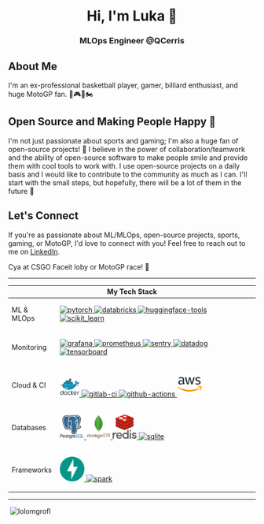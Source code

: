 <h1 align="center">Hi, I'm Luka 🤙 </h1>
<h3 align="center">MLOps Engineer @QCerris </h3>

## About Me

I'm an ex-professional basketball player, gamer, billiard enthusiast, and huge MotoGP fan. 🏀🎮🎱🏍️ 

## Open Source and Making People Happy 🙌 

I'm not just passionate about sports and gaming; I'm also a huge fan of open-source projects! 🚀 I believe in the power of collaboration/teamwork and the ability of open-source software to make people smile and provide them with cool tools to work with. I use open-source projects on a daily basis and I would like to contribute to the community as much as I can. I'll start with the small steps, but hopefully, there will be a lot of them in the future 🙏 

## Let's Connect

If you're as passionate about ML/MLOps, open-source projects, sports, gaming, or MotoGP, I'd love to connect with you! Feel free to reach out to me on [LinkedIn](https://www.linkedin.com/in/vuksanovicluka/).

Cya at CSGO Faceit loby or MotoGP race! 👋 


---

<table>
    <thead>
        <tr>
            <th colspan="2">My Tech Stack</th>
        </tr>
    </thead>
    <tbody>
        <tr>
          <td>ML & MLOps</td>
          <td>
            <p align="left">
              <a href="https://pytorch.org/" target="_blank" rel="noreferrer"> 
                <img src="https://www.vectorlogo.zone/logos/pytorch/pytorch-icon.svg" alt="pytorch" width="50" height="50"/> 
              </a>
                </a>
                <a href="https://www.databricks.com/" target="_blank" rel="noreferrer"> 
                <img src="https://www.vectorlogo.zone/logos/databricks/databricks-ar21.svg" alt="databricks" width="50" height="50"/> 
              </a>
              <a href="https://huggingface.co/" target="_blank" rel="noreferrer"> 
                <img src="https://uptime-storage.s3.amazonaws.com/logos/d32f5c39b694f3e64d29fc2c9b988cdd.png" alt="huggingface-tools" width="40" height="40"/> 
              </a>
              <a href="https://scikit-learn.org/" target="_blank" rel="noreferrer"> 
                <img src="https://upload.wikimedia.org/wikipedia/commons/0/05/Scikit_learn_logo_small.svg" alt="scikit_learn" width="40" height="40"/> 
              </a>
            </p>
          </td>
        </tr>
        <tr>
          <td> Monitoring</td>
          <td>
            <p align="left">
              <a href="https://grafana.com" target="_blank" rel="noreferrer"> 
                <img src="https://www.vectorlogo.zone/logos/grafana/grafana-icon.svg" alt="grafana" width="50" height="50"/> 
              </a>
                <a href="https://prometheus.io/" target="_blank" rel="noreferrer"> 
                <img src="https://www.vectorlogo.zone/logos/prometheusio/prometheusio-ar21.svg" alt="prometheus" width="50" height="50"/> 
              </a>
                <a href="https://sentry.io" target="_blank" rel="noreferrer"> 
                <img src="https://www.vectorlogo.zone/logos/sentryio/sentryio-icon.svg" alt="sentry" width="50" height="50"/> 
              </a>
                <a href="https://www.datadoghq.com/" target="_blank" rel="noreferrer"> 
                <img src="https://www.vectorlogo.zone/logos/datadoghq/datadoghq-icon.svg" alt="datadog" width="50" height="50"/> 
              </a>
              <a href="https://www.tensorflow.org/tensorboard" target="_blank" rel="noreferrer"> 
                <img src="https://www.tensorflow.org/site-assets/images/project-logos/tensorboard-logo-social.png" alt="tensorboard" width="50" height="50"/> 
              </a>
            </p>
          </td>
        </tr>
        <tr>
          <td>Cloud & CI</td>
          <td>
            <p align="left"> 
              <a href="https://www.docker.com/" target="_blank" rel="noreferrer"> 
                <img src="https://raw.githubusercontent.com/devicons/devicon/master/icons/docker/docker-original-wordmark.svg" alt="docker" width="40" height="40"/> 
              </a>
              <a href="https://about.gitlab.com/" target="_blank" rel="noreferrer"> 
                <img src="https://about.gitlab.com/images/press/logo/svg/gitlab-icon-rgb.svg" alt="gitlab-ci" width="50" height="50"/> 
              </a>
              <a href="https://github.com/features/actions" target="_blank" rel="noreferrer"> 
                <img src="https://camo.githubusercontent.com/5e86afd16a93f1249f4b8d31783e110da71fd7ded147f2fc957320b39f842f34/68747470733a2f2f63646e2e737667706f726e2e636f6d2f6c6f676f732f6769746875622d616374696f6e732e737667" alt="github-actions" width="50" height="50"/> 
              </a>
              <a href="https://aws.amazon.com" target="_blank" rel="noreferrer"> 
                <img src="https://raw.githubusercontent.com/devicons/devicon/master/icons/amazonwebservices/amazonwebservices-original-wordmark.svg" alt="aws" width="50" height="50"/>
              </a>
            </p>
          </td>
        </tr>
        <tr>
          <td>Databases</td>
          <td>
            <p align="left">
              <a href="https://www.postgresql.org" target="_blank" rel="noreferrer"> 
                <img src="https://raw.githubusercontent.com/devicons/devicon/master/icons/postgresql/postgresql-original-wordmark.svg" alt="postgresql" width="50" height="50"/> 
              </a>
              <a href="https://www.mongodb.com/" target="_blank" rel="noreferrer">
                <img src="https://raw.githubusercontent.com/devicons/devicon/master/icons/mongodb/mongodb-original-wordmark.svg" alt="mongodb" width="50" height="50"/> 
              </a>
              <a href="https://redis.io" target="_blank" rel="noreferrer"> 
                <img src="https://raw.githubusercontent.com/devicons/devicon/master/icons/redis/redis-original-wordmark.svg" alt="redis" width="50" height="50"/> 
              </a>
              <a href="https://www.snowflake.com/en/" target="_blank" rel="noreferrer"> 
                <img src="https://www.vectorlogo.zone/logos/snowflake/snowflake-icon.svg" alt="sqlite" width="50" height="50"/>
              </a>
            </p>
          </td>
        </tr>
        <tr>
          <td>Frameworks</td>
          <td>
            <p align="left">
              <a href="https://fastapi.tiangolo.com/" target="_blank" rel="noreferrer"> 
                <img src="https://github.com/devicons/devicon/blob/master/icons/fastapi/fastapi-plain.svg" alt="fastapi" width="50" height="50"/>
             <a href="https://spark.apache.org/" target="_blank" rel="noreferrer"> 
                <img src="https://www.vectorlogo.zone/logos/apache_spark/apache_spark-ar21.svg" alt="spark" width="50" height="50"/>
            </p>
          </td>
        </tr>
    </tbody>
</table>

---

<p align="left">&nbsp;<img align="center" src="https://github-readme-stats.vercel.app/api?username=lolomgrofl&show_icons=true&locale=en&theme=calm" alt="lolomgrofl" /></p>
